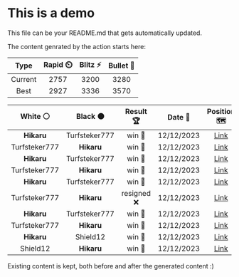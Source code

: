 # This is a demo

This file can be your README.md that gets automatically updated.

The content genrated by the action starts here:

<!--START_SECTION:chessStats-->
<!-- Automatically generated with https://github.com/Balastrong/chess-stats-action -->

| Type | Rapid ⏲️ | Blitz ⚡ | Bullet 🔫 |
|:---:|:---:|:---:|:---:|
| Current | 2757 | 3200 | 3280 |
| Best | 2927 | 3336 | 3570 |

| White ⚪ | Black ⚫ | Result 🏆 | Date 📅 | Position 🗺️ | Type 🕕 |
|:---:|:---:|:---:|:---:|:---:|:---:|
| **Hikaru** | Turfsteker777 | win 🥇 | 12/12/2023 | <a href="http://www.ee.unb.ca/cgi-bin/tervo/fen.pl?select=4k2N/5Q2/4N3/3pP3/3P3P/8/r5PK/4q3 b - -">Link</a> | Blitz |
| Turfsteker777 | **Hikaru** | win 🥇 | 12/12/2023 | <a href="http://www.ee.unb.ca/cgi-bin/tervo/fen.pl?select=8/8/1R6/1b2r1k1/p7/1p4pP/6P1/1R4K1 w - -">Link</a> | Blitz |
| **Hikaru** | Turfsteker777 | win 🥇 | 12/12/2023 | <a href="http://www.ee.unb.ca/cgi-bin/tervo/fen.pl?select=r1r1kb2/p2q1p2/Qp2p1p1/3pP2p/3P3P/5NN1/PP3PP1/2R2RK1 b - -">Link</a> | Blitz |
| Turfsteker777 | **Hikaru** | win 🥇 | 12/12/2023 | <a href="http://www.ee.unb.ca/cgi-bin/tervo/fen.pl?select=3q1rk1/4ppbp/r2p2p1/2pP2Pn/4P3/2N1BK2/PP2N2n/R2Q1R2 w - -">Link</a> | Blitz |
| **Hikaru** | Turfsteker777 | win 🥇 | 12/12/2023 | <a href="http://www.ee.unb.ca/cgi-bin/tervo/fen.pl?select=Rn2r1k1/5p2/4p1p1/3pP2p/5P2/1P5P/6P1/2R4K b - -">Link</a> | Blitz |
| Turfsteker777 | **Hikaru** | resigned ❌ | 12/12/2023 | <a href="http://www.ee.unb.ca/cgi-bin/tervo/fen.pl?select=r7/p1k1p3/3p1r2/1RpP3Q/2P4P/2q2nPB/P4P2/1R4K1 w - -">Link</a> | Blitz |
| **Hikaru** | Turfsteker777 | win 🥇 | 12/12/2023 | <a href="http://www.ee.unb.ca/cgi-bin/tervo/fen.pl?select=rk5r/1pb2R1B/p7/2P5/8/2P1B1P1/PP3P2/6K1 b - -">Link</a> | Blitz |
| Turfsteker777 | **Hikaru** | win 🥇 | 12/12/2023 | <a href="http://www.ee.unb.ca/cgi-bin/tervo/fen.pl?select=8/p1kbp3/1p6/q1pPp2p/P1P1P3/1QP5/R2K1P2/5r2 w - -">Link</a> | Blitz |
| **Hikaru** | Shield12 | win 🥇 | 12/12/2023 | <a href="http://www.ee.unb.ca/cgi-bin/tervo/fen.pl?select=2Q3k1/p3pp1p/1p1q2p1/n5n1/3N4/1P2P1P1/PB3PbP/6K1 b - -">Link</a> | Blitz |
| Shield12 | **Hikaru** | win 🥇 | 12/12/2023 | <a href="http://www.ee.unb.ca/cgi-bin/tervo/fen.pl?select=8/pp2n3/2p3p1/6P1/1P2pk1P/P7/3KB3/8 w - -">Link</a> | Blitz |

<!--END_SECTION:chessStats-->

Existing content is kept, both before and after the generated content :)
